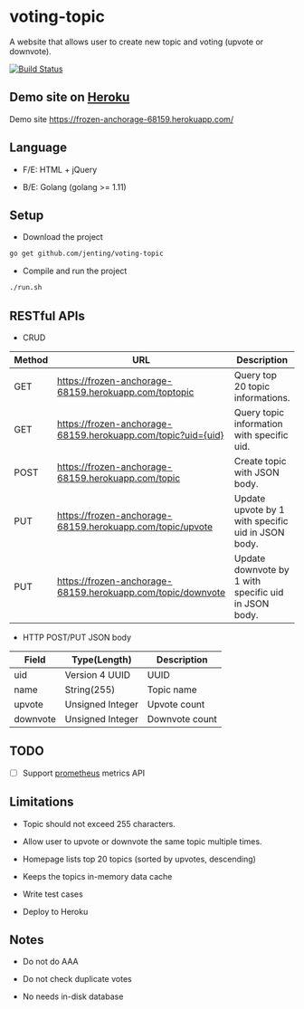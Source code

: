 # voting-topic

A website that allows user to create new topic and voting (upvote or downvote).

[![Build Status](https://travis-ci.com/jenting/voting-topic.svg?branch=master)](https://travis-ci.com/jenting/voting-topic)

## Demo site on [Heroku](https://www.heroku.com/)

Demo site <https://frozen-anchorage-68159.herokuapp.com/>

## Language

* F/E: HTML + jQuery

* B/E: Golang (golang >= 1.11)

## Setup

* Download the project

```sh
go get github.com/jenting/voting-topic
```

* Compile and run the project

```sh
./run.sh
```

## RESTful APIs

* CRUD

|    Method   |     URL     | Description |
|-------------|-------------|-------------|
| GET | <https://frozen-anchorage-68159.herokuapp.com/toptopic> | Query top 20 topic informations. |
| GET | <https://frozen-anchorage-68159.herokuapp.com/topic?uid={uid}> | Query topic information with specific uid. |
| POST | <https://frozen-anchorage-68159.herokuapp.com/topic> | Create topic with JSON body. |
| PUT | <https://frozen-anchorage-68159.herokuapp.com/topic/upvote> | Update upvote by 1 with specific uid in JSON body. |
| PUT | <https://frozen-anchorage-68159.herokuapp.com/topic/downvote> | Update downvote by 1 with specific uid in JSON body. |

* HTTP POST/PUT JSON body

|    Field     |   Type(Length)    |    Description  |
|--------------|-------------------|-----------------|
|     uid      |  Version 4 UUID   |       UUID      |
|     name     |  String(255)      |    Topic name   |
|    upvote    |  Unsigned Integer |   Upvote count  |
|   downvote   |  Unsigned Integer |  Downvote count |

## TODO

* [ ] Support [prometheus](https://prometheus.io) metrics API

## Limitations

* Topic should not exceed 255 characters.

* Allow user to upvote or downvote the same topic multiple times.

* Homepage lists top 20 topics (sorted by upvotes, descending)

* Keeps the topics in-memory data cache

* Write test cases

* Deploy to Heroku

## Notes

* Do not do AAA

* Do not check duplicate votes

* No needs in-disk database
